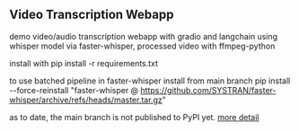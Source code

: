 ## Video Transcription Webapp

demo video/audio transcription webapp with gradio and langchain using whisper model via faster-whisper, processed video with ffmpeg-python

install with pip install -r requirements.txt

to use batched pipeline in faster-whisper
install from main branch
pip install --force-reinstall "faster-whisper @ https://github.com/SYSTRAN/faster-whisper/archive/refs/heads/master.tar.gz"

as to date, the main branch is not published to PyPI yet.
[more detail](https://github.com/SYSTRAN/faster-whisper?tab=readme-ov-file#install-the-master-branch)